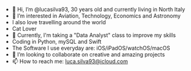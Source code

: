 - 👋 Hi, I’m @lucasilva93, 30 years old and currently living in North Italy
- 👀 I’m interested in Aviation, Technology, Economics and Astronomy
- I also love travelling around the world 
- Cat Lover 
- 🌱 Currently, I'm taking a "Data Analyst" class to improve my skills
- Coding in Python, mySQL and Swift
- The Software I use everyday are: iOS/iPadOS/watchOS/macOS 
- 💞️ I’m looking to collaborate on creative and amazing projects
- 📫 How to reach me: luca.silva93@icloud.com





